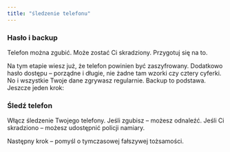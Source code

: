 ```yaml
---
title: "śledzenie telefonu"
---
```


### Hasło i backup

Telefon można zgubić. Może zostać Ci skradziony. Przygotuj się na to.

Na tym etapie wiesz już, że telefon powinien być zaszyfrowany. Dodatkowo hasło dostępu – porządne i długie, nie żadne tam wzorki czy cztery cyferki. No i wszystkie Twoje dane zgrywasz regularnie. Backup to podstawa. Jeszcze jeden krok:
### Śledź telefon

Włącz śledzenie Twojego telefony. Jeśli zgubisz – możesz odnaleźć. Jeśli Ci skradziono – możesz udostępnić policji namiary.

Następny krok – pomyśl o tymczasowej fałszywej tożsamości.
